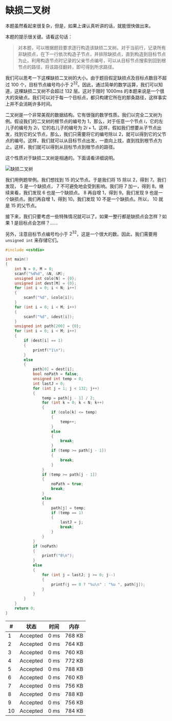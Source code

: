 # 缺损二叉树

本题虽然看起来很复杂，但是，如果上课认真听讲的话，就能很快做出来。

本题的提示很关键。请看这句话：

> 对本题，可以根据题目要求逐行构造该缺损二叉树。对于当前行，记录所有非缺损点，在下一行依次构造子节点，并排除缺损点，直到构造到目标节点为止。利用构造节点时记录的父亲节点编号，可以从目标节点搜索到回到根节点的路径，将该路径翻转，即可得到所求路径。

我们可以思考一下这棵缺损二叉树的大小。由于题目假定缺损点及目标点数目不超过 $100$ 个，目标节点编号均小于 $2^{32}$。因此，通过简单的数学运算，我们可以知道，这棵缺损二叉树不会超过 $132$ 层。这对于限时 1000ms 的本题来说是一个很大的突破点。我们可以对于每一个目标点，都只构建它所在的那条路径，这样事实上并不会消耗许多时间。

二叉树是一个非常美观的数据结构。它有很强的数学性质。我们以完全二叉树为例。假设我们的二叉树的根节点的编号为 $1$，那么，对于任意一个节点 $i$，它的左儿子的编号为 $2i$，它的右儿子的编号为 $2i+1$。这样，假如我们想要从子节点出发，找到它的父节点，那么，我们只需要将它的编号除以 $2$，就可以得到它的父节点的编号。这样，我们就可以从目标节点出发，一直向上找，直到找到根节点为止。这样，我们就可以得到从目标节点到根节点的路径。

这个性质对于缺损二叉树是相通的。下面请看详细说明。

![缺损二叉树](http://oj.ee.tsinghua.edu.cn/media/ckeditor_uploads/2023/11/03/4.png)

我们用例题举例。我们想找到 $15$ 的父节点。于是我们将 $15$ 除以 $2$，得到 $7$。我们发现， $5$ 是一个缺损点， $7$ 不可避免地会受到影响。我们将 $7$ 加一，得到 $8$。继续来看，我们发现 $6$ 也是一个缺损点。 $8$ 再自增 $1$，得到 $9$。我们发现 $9$ 也是一个缺损点。我们再自增 $1$，得到 $10$。我们发现 $10$ 不是一个缺损点。所以， $10$ 就是 $15$ 的父节点。

接下来，我们只要考虑一些特殊情况就可以了。如果一整行都是缺损点会怎样？如果 $1$ 是目标点会怎样？……

另外，注意目标节点编号均小于 $2^{32}$，这是一个很大的数。因此，我们需要用 `unsigned int` 来存储它们。

```cpp
#include <cstdio>

int main()
{
    int N = 0, M = 0;
    scanf("%d%d", &N, &M);
    unsigned int colo[N] = {0};
    unsigned int dest[M] = {0};
    for (int i = 0; i < N; i++)
    {
        scanf("%d", &colo[i]);
    }
    for (int i = 0; i < M; i++)
    {
        scanf("%d", &dest[i]);
    }
    unsigned int path[200] = {0};
    for (int i = 0; i < M; i++)
    {
        if (dest[i] == 1)
        {
            printf("1\n");
        }
        else
        {
            path[0] = dest[i];
            bool noPath = false;
            unsigned int temp = 0;
            int lastJ = 0;
            for (int j = 1; j < 132; j++)
            {
                temp = path[j - 1] / 2;
                for (int k = 0; k < N; k++)
                {
                    if (colo[k] <= temp)
                    {
                        temp++;
                    }
                    else
                    {
                        break;
                    }
                    if (temp >= path[j - 1])
                    {
                        break;
                    }
                }
                if (temp >= path[j - 1])
                {
                    noPath = true;
                    break;
                }
                else
                {
                    path[j] = temp;
                    if (temp == 1)
                    {
                        lastJ = j;
                        break;
                    }
                }
            }
            if (noPath)
            {
                printf("0\n");
            }
            else
            {
                for (int j = lastJ; j >= 0; j--)
                {
                    printf(j == 0 ? "%u\n" : "%u ", path[j]);
                }
            }
        }
    }
    return 0;
}
```

| #   | 状态     | 时间 | 内存   |
| --- | -------- | ---- | ------ |
| 1   | Accepted | 0 ms | 768 KB |
| 2   | Accepted | 0 ms | 764 KB |
| 3   | Accepted | 0 ms | 760 KB |
| 4   | Accepted | 0 ms | 772 KB |
| 5   | Accepted | 0 ms | 788 KB |
| 6   | Accepted | 0 ms | 760 KB |
| 7   | Accepted | 0 ms | 756 KB |
| 8   | Accepted | 0 ms | 788 KB |
| 9   | Accepted | 0 ms | 756 KB |
| 10  | Accepted | 0 ms | 784 KB |
